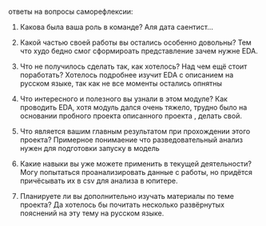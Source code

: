 ответы на вопросы саморефлексии:

1. Какова была ваша роль в команде?
Аля дата саентист...


2. Какой частью своей работы вы остались особенно довольны?
Тем что худо бедно смог сформироать представление зачем нужне EDA.

3. Что не получилось сделать так, как хотелось? Над чем ещё стоит поработать?
Хотелось подробнее изучит EDA с описанием на русском языке, так как не все моменты остались опнятны

4. Что интересного и полезного вы узнали в этом модуле?
Как проводить EDA, хотя модуль дался очень тяжело, трудно было на основании пробного проекта описанного проекта , делать свой.

5. Что является вашим главным результатом при прохождении этого проекта?
Примерное понимаение что разведовательный анализ нужен для подготовки запуску в модель

6. Какие навыки вы уже можете применить в текущей деятельности?
Могу попытаться проанализировать данные с работы, но придётся причёсывать их в csv для анализа в юпитере.

7. Планируете ли вы дополнительно изучать материалы по теме проекта?
Да хотелось бы почитать несколько развёрнутых пояснений на эту тему на русском языке.
